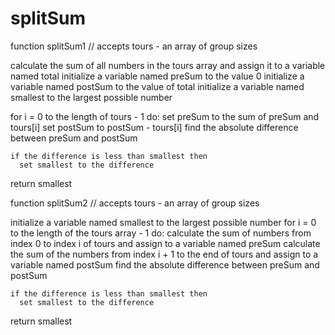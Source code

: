 # splitSum
function splitSum1
  // accepts tours - an array of group sizes

  calculate the sum of all numbers in the tours array and assign it to a variable named total
  initialize a variable named preSum to the value 0
  initialize a variable named postSum to the value of total
  initialize a variable named smallest to the largest possible number

  for i = 0 to the length of tours - 1 do:
    set preSum to the sum of preSum and tours[i]
    set postSum to postSum - tours[i]
    find the absolute difference between preSum and postSum

    if the difference is less than smallest then
      set smallest to the difference

  return smallest
  
  
  
  function splitSum2
  // accepts tours - an array of group sizes

  initialize a variable named smallest to the largest possible number
  for i = 0 to the length of the tours array - 1 do:
    calculate the sum of numbers from index 0 to index i of tours and assign to a variable named preSum
    calculate the sum of the numbers from index i + 1 to the end of tours and assign to a variable named postSum
    find the absolute difference between preSum and postSum

    if the difference is less than smallest then
      set smallest to the difference

  return smallest
